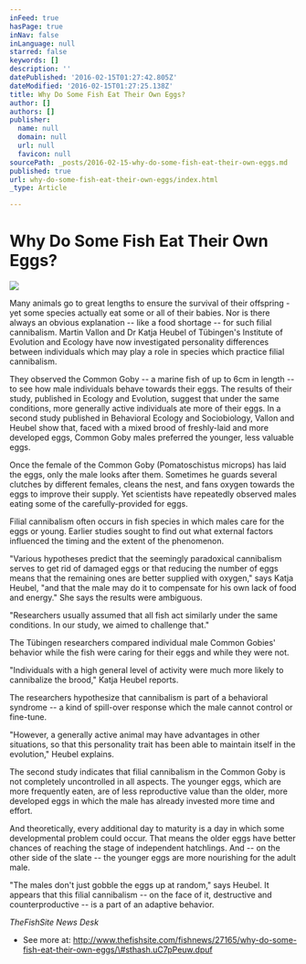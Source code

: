 ```yaml
---
inFeed: true
hasPage: true
inNav: false
inLanguage: null
starred: false
keywords: []
description: ''
datePublished: '2016-02-15T01:27:42.805Z'
dateModified: '2016-02-15T01:27:25.138Z'
title: Why Do Some Fish Eat Their Own Eggs?
author: []
authors: []
publisher:
  name: null
  domain: null
  url: null
  favicon: null
sourcePath: _posts/2016-02-15-why-do-some-fish-eat-their-own-eggs.md
published: true
url: why-do-some-fish-eat-their-own-eggs/index.html
_type: Article

---
```

# Why Do Some Fish Eat Their Own Eggs?
![](https://the-grid-user-content.s3-us-west-2.amazonaws.com/805d218d-f345-4f63-95c9-55297ddf2cc5.jpg)

Many animals go to great lengths to ensure the survival of their offspring - yet some species actually eat some or all of their babies. Nor is there always an obvious explanation -- like a food shortage -- for such filial cannibalism. Martin Vallon and Dr Katja Heubel of Tübingen's Institute of Evolution and Ecology have now investigated personality differences between individuals which may play a role in species which practice filial cannibalism.

They observed the Common Goby -- a marine fish of up to 6cm in length -- to see how male individuals behave towards their eggs. The results of their study, published in Ecology and Evolution, suggest that under the same conditions, more generally active individuals ate more of their eggs. In a second study published in Behavioral Ecology and Sociobiology, Vallon and Heubel show that, faced with a mixed brood of freshly-laid and more developed eggs, Common Goby males preferred the younger, less valuable eggs.

Once the female of the Common Goby (Pomatoschistus microps) has laid the eggs, only the male looks after them. Sometimes he guards several clutches by different females, cleans the nest, and fans oxygen towards the eggs to improve their supply. Yet scientists have repeatedly observed males eating some of the carefully-provided for eggs.

Filial cannibalism often occurs in fish species in which males care for the eggs or young. Earlier studies sought to find out what external factors influenced the timing and the extent of the phenomenon.

"Various hypotheses predict that the seemingly paradoxical cannibalism serves to get rid of damaged eggs or that reducing the number of eggs means that the remaining ones are better supplied with oxygen," says Katja Heubel, "and that the male may do it to compensate for his own lack of food and energy." She says the results were ambiguous.

"Researchers usually assumed that all fish act similarly under the same conditions. In our study, we aimed to challenge that."

The Tübingen researchers compared individual male Common Gobies' behavior while the fish were caring for their eggs and while they were not.

"Individuals with a high general level of activity were much more likely to cannibalize the brood," Katja Heubel reports.

The researchers hypothesize that cannibalism is part of a behavioral syndrome -- a kind of spill-over response which the male cannot control or fine-tune.

"However, a generally active animal may have advantages in other situations, so that this personality trait has been able to maintain itself in the evolution," Heubel explains.

The second study indicates that filial cannibalism in the Common Goby is not completely uncontrolled in all aspects. The younger eggs, which are more frequently eaten, are of less reproductive value than the older, more developed eggs in which the male has already invested more time and effort.

And theoretically, every additional day to maturity is a day in which some developmental problem could occur. That means the older eggs have better chances of reaching the stage of independent hatchlings. And -- on the other side of the slate -- the younger eggs are more nourishing for the adult male.

"The males don't just gobble the eggs up at random," says Heubel. It appears that this filial cannibalism -- on the face of it, destructive and counterproductive -- is a part of an adaptive behavior.

_TheFishSite News Desk_

- See more at: http://www.thefishsite.com/fishnews/27165/why-do-some-fish-eat-their-own-eggs/\#sthash.uC7pPeuw.dpuf
